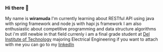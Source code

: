 ### Hi there 👋

<!--
**wiramuda/wiramuda** is a ✨ _special_ ✨ repository because its `README.md` (this file) appears on your GitHub profile.

Here are some ideas to get you started:

- 🔭 I’m currently working on ...
- 🌱 I’m currently learning ...
- 👯 I’m looking to collaborate on ...
- 🤔 I’m looking for help with ...
- 💬 Ask me about ...
- 📫 How to reach me: ...
- 😄 Pronouns: ...
- ⚡ Fun fact: ...
-->

My name is **wiramuda** 
I'm currently learning about RESTful API using java with spring framework and node js with hapi js framework
I am also enthusiastic about competitive programming and data structure algorithms but i'm still newbie in that field
currenly i am a final grade student at [Del Institute of Technology](https://www.del.ac.id) majoring Electrical Engineering
if you want to attach with me you can go to my [linkedIn](https://www.linkedin.com/in/wiramuda-pakpahan-5b2423238)
